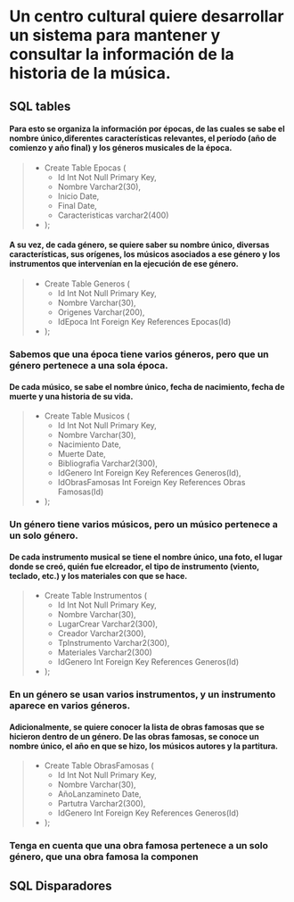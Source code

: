 # Un centro cultural quiere desarrollar un sistema para mantener y consultar la información de la historia de la música.

## SQL tables 

#### Para esto se organiza la información por épocas, de las cuales se sabe el nombre único,diferentes características relevantes, el período (año de comienzo y año final) y los géneros musicales de la época.

> - Create Table Epocas (
>   * Id Int Not Null Primary Key, 
>   * Nombre Varchar2(30),
>   * Inicio Date,
>   * Final Date,
>   * Caracteristicas varchar2(400)
>  - );

#### A su vez, de cada género, se quiere saber su nombre único, diversas características, sus orígenes, los músicos asociados a ese género y los instrumentos que intervenían en la ejecución de ese género.

> - Create Table Generos (
>   * Id Int Not Null Primary Key,
>   * Nombre Varchar(30),
>   * Origenes Varchar(200),
>   * IdEpoca Int Foreign Key References Epocas(Id)
> - );

### Sabemos que una época tiene varios géneros, pero que un género pertenece a una sola época.

####  De cada músico, se sabe el nombre único, fecha de nacimiento, fecha de muerte y una historia de su vida.

> - Create Table Musicos (
>   * Id Int Not Null Primary Key,
>   * Nombre Varchar(30),
>   * Nacimiento Date,
>   * Muerte Date,
>   * Bibliografia Varchar2(300),
>   * IdGenero Int Foreign Key References Generos(Id),
>   * IdObrasFamosas Int Foreign Key References Obras Famosas(Id)
> - );

### Un género tiene varios músicos, pero un músico pertenece a un solo género.

#### De cada instrumento musical se tiene el nombre único, una foto, el lugar donde se creó, quién fue elcreador, el tipo de instrumento (viento, teclado, etc.) y los materiales con que se hace.

> - Create Table Instrumentos (
>   * Id Int Not Null Primary Key,
>   * Nombre Varchar(30),
>   * LugarCrear Varchar2(300),
>   * Creador Varchar2(300),
>   * TpInstrumento Varchar2(300),
>   * Materiales Varchar2(300)
>   * IdGenero Int Foreign Key References Generos(Id)
> - );

### En un género se usan varios instrumentos, y un instrumento aparece en varios géneros.

#### Adicionalmente, se quiere conocer la lista de obras famosas que se hicieron dentro de un género. De las obras famosas, se conoce un nombre único, el año en que se hizo, los músicos autores y la partitura. 

> - Create Table ObrasFamosas (
>   * Id Int Not Null Primary Key,
>   * Nombre Varchar(30),
>   * AñoLanzamineto Date,
>   * Partutra Varchar2(300),
>   * IdGenero Int Foreign Key References Generos(Id)
> - );


### Tenga en cuenta que una obra famosa pertenece a un solo género, que una obra famosa la componen


## SQL Disparadores 